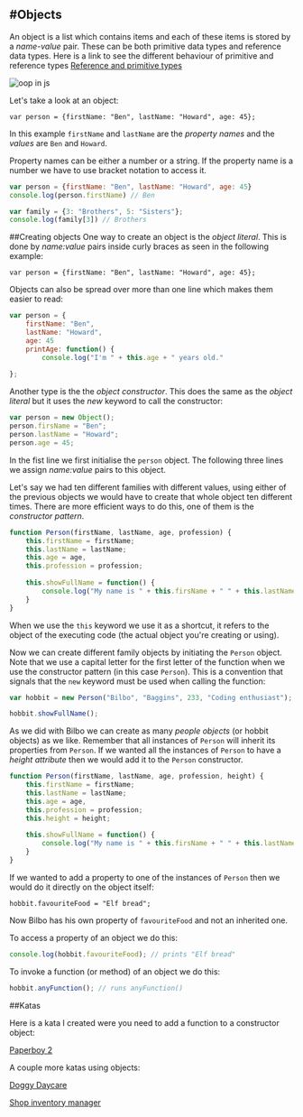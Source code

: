 #Objects
-


An object is a list which contains items and each of these items is stored by a _name-value_ pair. These can be both primitive data types and reference data types. Here is a link to see the different behaviour of primitive and reference types [Reference and primitive types](/path/to/img.jpg)

![oop in js](http://www.newthinktank.com/wp-content/uploads/2015/09/Object-Oriented-JavaScript.png)

Let's take a look at an object: 

`var person = {firstName: "Ben", lastName: "Howard", age: 45};`

In this example `firstName` and `lastName` are the _property names_ and the _values_ are `Ben` and `Howard`.   

Property names can be either a number or a string. If the property name is a number we have to use bracket notation to access it. 

```javascript
var person = {firstName: "Ben", lastName: "Howard", age: 45}
console.log(person.firstName) // Ben

var family = {3: "Brothers", 5: "Sisters"};
console.log(family[3]) // Brothers
```

##Creating objects
One way to create an object is the _object literal_. This is done by _name:value_ pairs inside curly braces as seen in the following example:

`var person = {firstName: "Ben", lastName: "Howard", age: 45};`

Objects can also be spread over more than one line which makes them easier to read:

```javascript 
var person = {
	firstName: "Ben", 
	lastName: "Howard", 
	age: 45
	printAge: function() {
		console.log("I'm " + this.age + " years old."
	
};
```

Another type is the the _object constructor_. This does the same as the _object literal_ but it uses the _new_ keyword to call the constructor:

```javascript 
var person = new Object();
person.firsName = "Ben"; 
person.lastName = "Howard"; 
person.age = 45;
```

In the fist line we first initialise the `person` object. The following three lines we assign _name:value_ pairs to this object.	

Let's say we had ten different families with different values, using either of the previous objects we would have to create that whole object ten different times. There are more efficient ways to do this, one of them is the _constructor pattern_. 

```javascript
function Person(firstName, lastName, age, profession) {
	this.firstName = firstName;
	this.lastName = lastName;
	this.age = age,
	this.profession = profession;
	
	this.showFullName = function() {
		console.log("My name is " + this.firsName + " " + this.lastName);
	}
}
```

When we use the `this` keyword we use it as a shortcut, it refers to the object of the executing code (the actual object you're creating or using).

Now we can create different family objects by initiating the `Person` object. Note that we use a capital letter for the first letter of the function when we use the constructor pattern (in this case `Person`). This is a convention that signals that the `new` keyword must be used when calling the function:

```javascript
var hobbit = new Person("Bilbo", "Baggins", 233, "Coding enthusiast");

hobbit.showFullName();
```
As we did with Bilbo we can create as many _people objects_ (or hobbit objects) as we like. Remember that all instances of `Person` will inherit its properties from `Person`. If we wanted all the instances of `Person` to have a _height attribute_ then we would add it to the `Person` constructor. 

```javascript
function Person(firstName, lastName, age, profession, height) {
	this.firstName = firstName;
	this.lastName = lastName;
	this.age = age,
	this.profession = profession;
	this.height = height;
	
	this.showFullName = function() {
		console.log("My name is " + this.firsName + " " + this.lastName);
	}
}
```

If we wanted to add a property to one of the instances of `Person` then we would do it directly on the object itself:

```
hobbit.favouriteFood = "Elf bread";
```

Now Bilbo has his own property of `favouriteFood` and not an inherited one.

To access a property of an object we do this:

```javascript
console.log(hobbit.favouriteFood); // prints "Elf bread"
```

To invoke a function (or method) of an object we do this:

```javascript
hobbit.anyFunction(); // runs anyFunction()
```

##Katas

Here is a kata I created were you need to add a function to a constructor object:

[Paperboy 2](http://www.codewars.com/kata/56fa467e0ba33b8b1100064a)

A couple more katas using objects:

[Doggy Daycare](http://www.codewars.com/kata/56951add53eccacf44000030)

[Shop inventory manager](http://www.codewars.com/kata/shop-inventory-manager)
